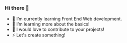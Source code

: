 ### Hi there 👋

 - 🔭 I’m currently learning Front End Web development.
 - 🌱 I’m learning more about the basics!
 - 🤝 I would love to contribute to your projects!
 - ⚡️ Let's create something!
